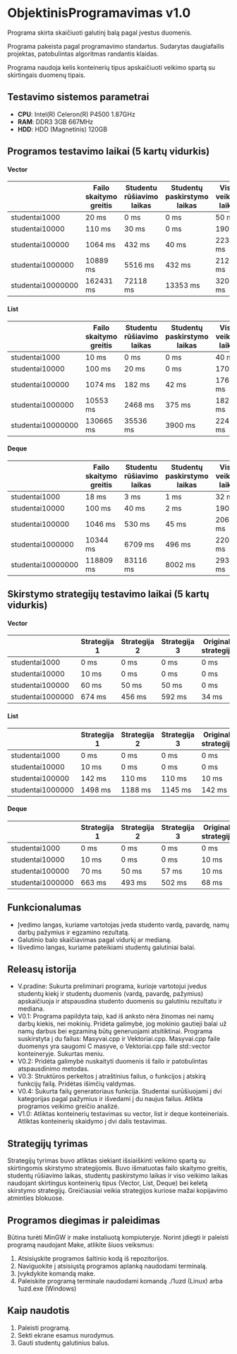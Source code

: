 ﻿# ObjektinisProgramavimas v1.0

Programa skirta skaičiuoti galutinį balą pagal įvestus duomenis.

Programa pakeista pagal programavimo standartus. Sudarytas daugiafailis projektas, patobulintas algoritmas randantis klaidas.

Programa naudoja kelis konteinerių tipus apskaičiuoti veikimo spartą su skirtingais duomenų tipais.

## Testavimo sistemos parametrai

- **CPU**: Intel(R) Celeron(R) P4500 1.87GHz 
- **RAM**: DDR3 3GB 667MHz
- **HDD**: HDD (Magnetinis) 120GB

## Programos testavimo laikai (5 kartų vidurkis)

#### Vector
|  |Failo skaitymo greitis| Studentu rūšiavimo laikas | Studentų paskirstymo laikas | Visas veikimo laikas |
| :--- | ---- | ---- | ---- | ---- |
| studentai1000 | 20 ms | 0 ms | 0 ms | 50 ms |
| studentai10000 | 110 ms | 30 ms | 0 ms | 190 ms |
| studentai100000 | 1064 ms | 432 ms | 40 ms | 2236 ms |
| studentai1000000 | 10889 ms | 5516 ms | 432 ms | 21202 ms |
| studentai10000000 | 162431 ms | 72118 ms | 13353 ms | 320132 ms |

#### List
|  |Failo skaitymo greitis| Studentu rūšiavimo laikas | Studentų paskirstymo laikas | Visas veikimo laikas |
| :--- | ---- | ---- | ---- | ---- |
| studentai1000 | 10 ms | 0 ms | 0 ms | 40 ms |
| studentai10000 | 100 ms | 20 ms | 0 ms | 170 ms |
| studentai100000 | 1074 ms | 182 ms | 42 ms | 1769 ms |
| studentai1000000 | 10553 ms | 2468 ms | 375 ms | 18227 ms |
| studentai10000000 | 130665 ms | 35536 ms | 3900 ms | 224437 ms |

#### Deque
|  |Failo skaitymo greitis| Studentu rūšiavimo laikas | Studentų paskirstymo laikas | Visas veikimo laikas |
| :--- | ---- | ---- | ---- | ---- |
| studentai1000 | 18 ms | 3 ms | 1 ms | 32 ms |
| studentai10000 | 100 ms | 40 ms | 2 ms | 190 ms |
| studentai100000 | 1046 ms | 530 ms | 45 ms | 2062 ms |
| studentai1000000 | 10344 ms | 6709 ms | 496 ms | 22012 ms |
| studentai10000000 | 118809 ms | 83116 ms | 8002 ms | 293108 ms |

## Skirstymo strategijų testavimo laikai (5 kartų vidurkis)

#### Vector
|  | Strategija 1 | Strategija 2 | Strategija 3 | Originali strategija |
| :--- | ---- | ---- | ---- | ---- |
| studentai1000 | 0 ms | 0 ms | 0 ms | 0 ms |
| studentai10000 | 10 ms | 0 ms | 0 ms | 0 ms |
| studentai100000 | 60 ms | 50 ms | 50 ms | 0 ms |
| studentai1000000 | 674 ms | 456 ms | 592 ms | 34 ms |

#### List
|  | Strategija 1 | Strategija 2 | Strategija 3 | Originali strategija |
| :--- | ---- | ---- | ---- | ---- |
| studentai1000 | 0 ms | 0 ms | 0 ms | 0 ms |
| studentai10000 | 10 ms | 0 ms | 0 ms | 0 ms |
| studentai100000 | 142 ms | 110 ms | 110 ms | 10 ms |
| studentai1000000 | 1498 ms | 1188 ms | 1145 ms | 142 ms |

#### Deque
|  | Strategija 1 | Strategija 2 | Strategija 3 | Originali strategija |
| :--- | ---- | ---- | ---- | ---- |
| studentai1000 | 0 ms | 0 ms | 0 ms | 0 ms |
| studentai10000 | 10 ms | 0 ms | 0 ms | 10 ms |
| studentai100000 | 70 ms | 50 ms | 57 ms | 10 ms |
| studentai1000000 | 663 ms | 493 ms | 502 ms | 68 ms |

## Funkcionalumas

- Įvedimo langas, kuriame vartotojas įveda studento vardą, pavardę, namų darbų pažymius ir egzamino rezultatą.
- Galutinio balo skaičiavimas pagal vidurkį ar medianą.
- Išvedimo langas, kuriame pateikiami studentų galutiniai balai.

## Releasų istorija

- V.pradine: Sukurta preliminari programa, kurioje vartotojui įvedus studentų kiekį ir studentų duomenis (vardą, pavardę, pažymius) apskaičiuoja ir atspausdina studento duomenis su galutiniu rezultatu ir mediana.
- V0.1: Programa papildyta taip, kad iš anksto nėra žinomas nei namų darbų kiekis, nei mokinių. Pridėta galimybė, jog mokinio gautieji balai už namų darbus bei egzaminą būtų generuojami atsitiktinai. Programa suskirstyta į du failus: Masyvai.cpp ir Vektoriai.cpp. Masyvai.cpp faile duomenys yra saugomi C masyve, o Vektoriai.cpp faile std::vector konteineryje. Sukurtas meniu.
- V0.2: Pridėta galimybė nuskaityti duomenis iš failo ir patobulintas atspausdinimo metodas.
- V0.3: Struktūros perkeltos į atraštinius failus, o funkcijos į atskirą funkcijų failą. Pridėtas išimčių valdymas.
- V0.4: Sukurta failų generatoriaus funkcija. Studentai surūšiuojami į dvi kategorijas pagal pažymius ir išvedami į du naujus failus. Atlikta programos veikimo greičio analizė.
- V1.0: Atliktas konteinerių testavimas su vector, list ir deque konteineriais. Atliktas konteinerių skaidymo į dvi dalis testavimas. 

## Strategijų tyrimas

Strategijų tyrimas buvo atliktas siekiant išsiaiškinti veikimo spartą su skirtingomis skirstymo strategijomis. Buvo išmatuotas failo skaitymo greitis, studentų rūšiavimo laikas, studentų paskirstymo laikas ir viso veikimo laikas naudojant skirtingus konteinerių tipus (Vector, List, Deque) bei keletą skirstymo strategijų.
Greičiausiai veikia strategijos kuriose mažai kopijavimo atminties blokuose. 

## Programos diegimas ir paleidimas

Būtina turėti MinGW ir make instaliuotą kompiuteryje. 
Norint įdiegti ir paleisti programą naudojant Make, atlikite šiuos veiksmus:

1. Atsisiųskite programos šaltinio kodą iš repozitorijos.
2. Naviguokite į atsisiųstą programos aplanką naudodami terminalą.
3. Įvykdykite komandą make.
4. Paleiskite programą terminale naudodami komandą ./1uzd (Linux) arba 1uzd.exe (Windows) 

## Kaip naudotis

1. Paleisti programą.
2. Sekti ekrane esamus nurodymus.
3. Gauti studentų galutinius balus.
